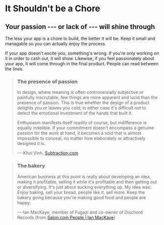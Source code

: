 It Shouldn't be a Chore
========================

Your passion --- or lack of --- will shine through
--------------------------------------------------

The less your app is a chore to build, the better it will be. Keep it
small and managable so you can actually enjoy the process.

If your app doesn't excite you, something's wrong. If you're only
working on it in order to cash out, it will show. Likewise, if you feel
passionately about your app, it will come through in the final product.
People can read between the lines.

> ### The presence of passion
> 
> In design, where meaning is often controversially subjective or
> painfully inscrutable, few things are more apparent and lucid than the
> presence of passion. This is true whether the design of a product
> delights you or leaves you cold; in either case it's difficult not to
> detect the emotional investment of the hands that built it.
> 
> Enthusiasm manifests itself readily of course, but indifference is
> equally indelible. If your commitment doesn't encompass a genuine
> passion for the work at hand, it becomes a void that is almost
> impossible to conceal, no matter how elaborately or attractively
> designed it is.
> 
> ---Khoi Vinh, [Subtraction.com](http://www.subtraction.com/)

> ### The bakery
> 
> American business at this point is really about developing an idea,
> making it profitable, selling it while it's profitable and then getting
> out or diversifying. It's just about sucking everything up. My idea
> was: Enjoy baking, sell your bread, people like it, sell more. Keep the
> bakery going because you're making good food and people are happy.
> 
> ---Ian MacKaye, member of Fugazi and co-owner of Dischord Records
> (from [Salon.com People | Ian MacKaye](http://archive.salon.com/people/conv/2001/01/08/mackaye/print.html))
